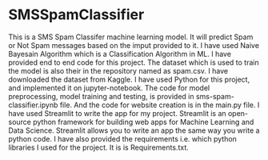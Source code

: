 # SMSSpamClassifier
This is a SMS Spam Classifer machine learning model. It will predict Spam or Not Spam messages based on the imput provided to it. 
I have used Naive Bayesain Algorithm which is a Classification Algorithm in ML. 
I have provided end to end code for this project. The dataset which is used to train the model is also their in the repository named as spam.csv. I have downloaded the 
dataset from Kaggle.
I have used Python for this project, and implemented it on jupyter-notebook.
The code for model preprocessing, model training and testing, is provided in sms-spam-classifier.ipynb file.
And the code for website creation is in the main.py file. I have used Streamlit to write the app for my project. Streamlit is an open-source python framework for building web apps for Machine Learning and Data Science.
Streamlit allows you to write an app the same way you write a python code.
I have also provided the requirements i.e. which python libraries I used for the project. It is is Requirements.txt.
